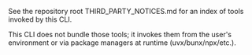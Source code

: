 See the repository root THIRD_PARTY_NOTICES.md for an index of tools invoked by this CLI.

This CLI does not bundle those tools; it invokes them from the user's environment or via package managers at runtime (uvx/bunx/npx/etc.).

